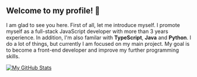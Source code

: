 ## Welcome to my profile! 👋
I am glad to see you here. First of all, let me introduce myself. I promote myself as a full-stack JavaScript developer with more than 3 years experience. In addition, I'm also familar with **TypeScript**, **Java** and **Python**. I do a lot of things, but currently I am focused on my main project. My goal is to become a front-end developer and improve my further programming skills.


[![My GitHub Stats](https://github-readme-stats.vercel.app/api/?username=TheFerryn&count_private=true&theme=tokyonight&showicons=true)]()





